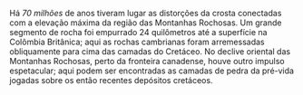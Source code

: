 ﻿Há *70 milhões* de anos tiveram lugar as distorções da crosta conectadas com a elevação máxima da região das Montanhas Rochosas. Um grande segmento de rocha foi empurrado 24 quilômetros até a superfície na Colômbia Britânica; aqui as rochas cambrianas foram arremessadas obliquamente para cima das camadas do Cretáceo. No declive oriental das Montanhas Rochosas, perto da fronteira canadense, houve outro impulso espetacular; aqui podem ser encontradas as camadas de pedra da pré-vida jogadas sobre os então recentes depósitos cretáceos.
